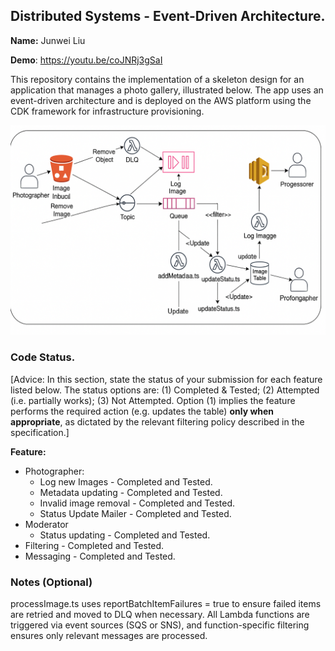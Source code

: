 ## Distributed Systems - Event-Driven Architecture.

__Name:__ Junwei Liu

__Demo__: https://youtu.be/coJNRj3gSaI

This repository contains the implementation of a skeleton design for an application that manages a photo gallery, illustrated below. The app uses an event-driven architecture and is deployed on the AWS platform using the CDK framework for infrastructure provisioning.

![](./images/arch.png)

### Code Status.

[Advice: In this section, state the status of your submission for each feature listed below. The status options are: (1) Completed & Tested; (2) Attempted (i.e. partially works); (3) Not Attempted. Option (1) implies the feature performs the required action (e.g. updates the table) __only when appropriate__, as dictated by the relevant filtering policy described in the specification.]

__Feature:__
+ Photographer:
  + Log new Images - Completed and Tested.
  + Metadata updating - Completed and Tested.
  + Invalid image removal   - Completed and Tested.
  + Status Update Mailer - Completed and Tested.
+ Moderator
  + Status updating - Completed and Tested.
+ Filtering - Completed and Tested.
+ Messaging - Completed and Tested.


### Notes (Optional)

processImage.ts uses reportBatchItemFailures = true to ensure failed items are retried and moved to DLQ when necessary.
All Lambda functions are triggered via event sources (SQS or SNS), and function-specific filtering ensures only relevant messages are processed.
